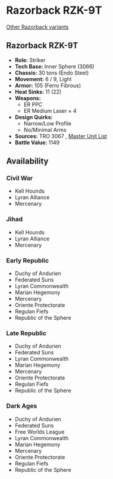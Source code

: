 # Razorback RZK-9T 

[Other Razorback variants](../razorback.md) 

## Razorback RZK-9T 

- **Role:** Striker 
- **Tech Base:** Inner Sphere (3066) 
- **Chassis:** 30 tons (Endo Steel) 
- **Movement:** 6 / 9, Light 
- **Armor:** 105 (Ferro Fibrous) 
- **Heat Sinks:** 11 (22) 
- **Weapons:** 
  - ER PPC 
  - ER Medium Laser × 4 
- **Design Quirks:** 
  - Narrow/Low Profile 
  - No/Minimal Arms 
- **Sources:** TRO 3067 , [Master Unit List](http://masterunitlist.info/Unit/Details/4905/razorback-rzk-9t) 
- **Battle Value:** 1149 

## Availability 

### Civil War 

- Kell Hounds 
- Lyran Alliance 
- Mercenary 

### Jihad 

- Kell Hounds 
- Lyran Alliance 
- Mercenary 

### Early Republic 

- Duchy of Andurien 
- Federated Suns 
- Lyran Commonwealth 
- Marian Hegemony 
- Mercenary 
- Oriente Protectorate 
- Regulan Fiefs 
- Republic of the Sphere 

### Late Republic 

- Duchy of Andurien 
- Federated Suns 
- Lyran Commonwealth 
- Marian Hegemony 
- Mercenary 
- Oriente Protectorate 
- Regulan Fiefs 
- Republic of the Sphere 

### Dark Ages 

- Duchy of Andurien 
- Federated Suns 
- Free Worlds League 
- Lyran Commonwealth 
- Marian Hegemony 
- Mercenary 
- Oriente Protectorate 
- Regulan Fiefs 
- Republic of the Sphere 

